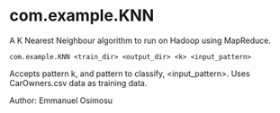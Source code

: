 com.example.KNN
===============

A K Nearest Neighbour algorithm to run on Hadoop using MapReduce.

    com.example.KNN <train_dir> <output_dir> <k> <input_pattern>

Accepts pattern k, and pattern to classify, <input_pattern>. Uses CarOwners.csv data as training data.

Author: Emmanuel Osimosu
